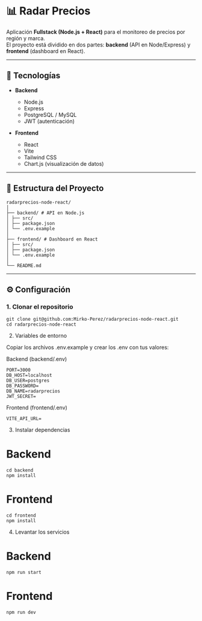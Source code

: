 # 📊 Radar Precios

Aplicación **Fullstack (Node.js + React)** para el monitoreo de precios por región y marca.  
El proyecto está dividido en dos partes: **backend** (API en Node/Express) y **frontend** (dashboard en React).

---

## 🚀 Tecnologías

- **Backend**
  - Node.js
  - Express
  - PostgreSQL / MySQL
  - JWT (autenticación)

- **Frontend**
  - React
  - Vite
  - Tailwind CSS
  - Chart.js (visualización de datos)

---

## 📂 Estructura del Proyecto
```
radarprecios-node-react/
│
├── backend/ # API en Node.js
│ ├── src/
│ ├── package.json
│ └── .env.example
│
├── frontend/ # Dashboard en React
│ ├── src/
│ ├── package.json
│ └── .env.example
│
└── README.md
```
---

## ⚙️ Configuración

### 1. Clonar el repositorio
```
git clone git@github.com:Mirko-Perez/radarprecios-node-react.git
cd radarprecios-node-react
```
2. Variables de entorno

Copiar los archivos .env.example y crear los .env con tus valores:

Backend (backend/.env)
```
PORT=3000
DB_HOST=localhost
DB_USER=postgres
DB_PASSWORD=
DB_NAME=radarprecios
JWT_SECRET=
```

Frontend (frontend/.env)
```
VITE_API_URL=
```

3. Instalar dependencias

# Backend
```
cd backend
npm install
```
# Frontend
```
cd frontend
npm install
```
4. Levantar los servicios

# Backend
```
npm run start
```
# Frontend
```
npm run dev
```
